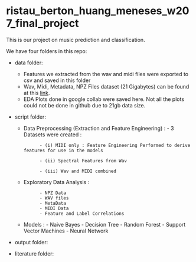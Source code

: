 # ristau_berton_huang_meneses_w207_final_project

This is our project on music prediction and classification.

We have four folders in this repo:

- data folder: 
  - Features we extracted from the wav and midi files were exported to csv and saved in this folder 
  - Wav, Midi, Metadata, NPZ Files dataset (21 Gigabytes) can be found at this <a href="https://www.kaggle.com/imsparsh/musicnet-dataset/code">link</a>.
  - EDA Plots done in google collab were saved here. Not all the plots could not be done in github due to 21gb data size.

- script folder:
  - Data Preprocessing (Extraction and Feature Engineering) : 
        - 3 Datasets were created :
        
              - (i) MIDI only : Feature Engineering Performed to derive features for use in the models
              
              - (ii) Spectral Features from Wav
               
              - (iii) Wav and MIDI combined
              
  - Exploratory Data Analysis :
  
              - NPZ Data
              - WAV files
              - MetaData
              - MIDI Data
              - Feature and Label Correlations
  - Models :
          - Naive Bayes
          - Decision Tree
          - Random Forest
          - Support Vector Machines
          - Neural Network

- output folder:

- literature folder:
